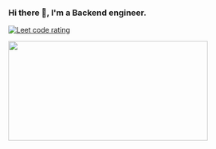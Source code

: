 ### Hi there 👋, I'm a Backend engineer.

<p align="left">

<a href="https://leetcode.com/sahabhisek11/">
    <img src="https://cp-logo.vercel.app/leetcode/sahabhisek11" alt="Leet code rating" />
  </a>
  
  </p>
<p>
  
  <img align="left" src="https://leetcard.jacoblin.cool/sahabhisek11?theme=light&font=Karma&ext=heatmap" height="200" width="400"/>
  
  </p>
<!--
**Abhiseksah/Abhiseksah** is a ✨ _special_ ✨ repository because its `README.md` (this file) appears on your GitHub profile.

Here are some ideas to get you started:

- 🔭 I’m currently working on ...
- 🌱 I’m currently learning ...
- 👯 I’m looking to collaborate on ...
- 🤔 I’m looking for help with ...
- 💬 Ask me about ...
- 📫 How to reach me: ...
- 😄 Pronouns: ...
- ⚡ Fun fact: ...
-->
